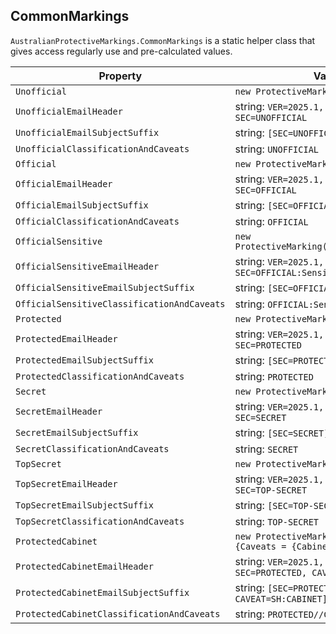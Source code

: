 ## CommonMarkings

`AustralianProtectiveMarkings.CommonMarkings` is a static helper class that gives access regularly use and pre-calculated values.

| Property | Value |
|----------|-------|
| `Unofficial` | `new ProtectiveMarking(Unofficial)` |
| `UnofficialEmailHeader` | string: `VER=2025.1, NS=gov.au, SEC=UNOFFICIAL` |
| `UnofficialEmailSubjectSuffix` | string: `[SEC=UNOFFICIAL]` |
| `UnofficialClassificationAndCaveats` | string: `UNOFFICIAL` |
| `Official` | `new ProtectiveMarking(Official)` |
| `OfficialEmailHeader` | string: `VER=2025.1, NS=gov.au, SEC=OFFICIAL` |
| `OfficialEmailSubjectSuffix` | string: `[SEC=OFFICIAL]` |
| `OfficialClassificationAndCaveats` | string: `OFFICIAL` |
| `OfficialSensitive` | `new ProtectiveMarking(OfficialSensitive)` |
| `OfficialSensitiveEmailHeader` | string: `VER=2025.1, NS=gov.au, SEC=OFFICIAL:Sensitive` |
| `OfficialSensitiveEmailSubjectSuffix` | string: `[SEC=OFFICIAL:Sensitive]` |
| `OfficialSensitiveClassificationAndCaveats` | string: `OFFICIAL:Sensitive` |
| `Protected` | `new ProtectiveMarking(Protected)` |
| `ProtectedEmailHeader` | string: `VER=2025.1, NS=gov.au, SEC=PROTECTED` |
| `ProtectedEmailSubjectSuffix` | string: `[SEC=PROTECTED]` |
| `ProtectedClassificationAndCaveats` | string: `PROTECTED` |
| `Secret` | `new ProtectiveMarking(Secret)` |
| `SecretEmailHeader` | string: `VER=2025.1, NS=gov.au, SEC=SECRET` |
| `SecretEmailSubjectSuffix` | string: `[SEC=SECRET]` |
| `SecretClassificationAndCaveats` | string: `SECRET` |
| `TopSecret` | `new ProtectiveMarking(TopSecret)` |
| `TopSecretEmailHeader` | string: `VER=2025.1, NS=gov.au, SEC=TOP-SECRET` |
| `TopSecretEmailSubjectSuffix` | string: `[SEC=TOP-SECRET]` |
| `TopSecretClassificationAndCaveats` | string: `TOP-SECRET` |
| `ProtectedCabinet` | `new ProtectiveMarking(Protected){Caveats = {Cabinet = true}}` |
| `ProtectedCabinetEmailHeader` | string: `VER=2025.1, NS=gov.au, SEC=PROTECTED, CAVEAT=SH:CABINET` |
| `ProtectedCabinetEmailSubjectSuffix` | string: `[SEC=PROTECTED, CAVEAT=SH:CABINET]` |
| `ProtectedCabinetClassificationAndCaveats` | string: `PROTECTED//CABINET` |
